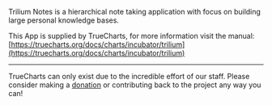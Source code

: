 Trilium Notes is a hierarchical note taking application with focus on building large personal knowledge bases.

This App is supplied by TrueCharts, for more information visit the manual: [https://truecharts.org/docs/charts/incubator/trilium](https://truecharts.org/docs/charts/incubator/trilium)

---

TrueCharts can only exist due to the incredible effort of our staff.
Please consider making a [donation](https://truecharts.org/docs/about/sponsor) or contributing back to the project any way you can!

